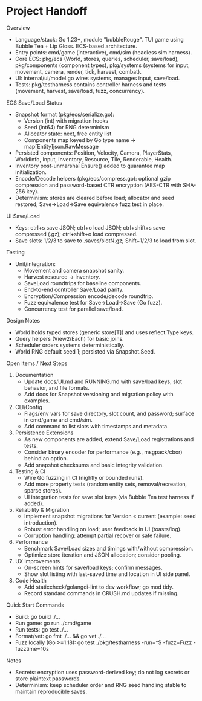 # Project Handoff

Overview
- Language/stack: Go 1.23+, module "bubbleRouge". TUI game using Bubble Tea + Lip Gloss. ECS-based architecture.
- Entry points: cmd/game (interactive), cmd/sim (headless sim harness).
- Core ECS: pkg/ecs (World, stores, queries, scheduler, save/load), pkg/components (component types), pkg/systems (systems for input, movement, camera, render, tick, harvest, combat).
- UI: internal/ui/model.go wires systems, manages input, save/load.
- Tests: pkg/testharness contains controller harness and tests (movement, harvest, save/load, fuzz, concurrency).

ECS Save/Load Status
- Snapshot format (pkg/ecs/serialize.go):
  - Version (int) with migration hooks
  - Seed (int64) for RNG determinism
  - Allocator state: next, free entity list
  - Components map keyed by Go type name -> map[Entity]json.RawMessage
- Persisted components: Position, Velocity, Camera, PlayerStats, WorldInfo, Input, Inventory, Resource, Tile, Renderable, Health.
- Inventory post-unmarshal Ensure() added to guarantee map initialization.
- Encode/Decode helpers (pkg/ecs/compress.go): optional gzip compression and password-based CTR encryption (AES-CTR with SHA-256 key).
- Determinism: stores are cleared before load; allocator and seed restored; Save→Load→Save equivalence fuzz test in place.

UI Save/Load
- Keys: ctrl+s save JSON; ctrl+o load JSON; ctrl+shift+s save compressed (.gz); ctrl+shift+o load compressed.
- Save slots: 1/2/3 to save to .saves/slotN.gz; Shift+1/2/3 to load from slot.

Testing
- Unit/integration:
  - Movement and camera snapshot sanity.
  - Harvest resource -> inventory.
  - SaveLoad roundtrips for baseline components.
  - End-to-end controller Save/Load parity.
  - Encryption/Compression encode/decode roundtrip.
  - Fuzz equivalence test for Save→Load→Save (Go fuzz).
  - Concurrency test for parallel save/load.

Design Notes
- World holds typed stores (generic store[T]) and uses reflect.Type keys.
- Query helpers (View2/Each) for basic joins.
- Scheduler orders systems deterministically.
- World RNG default seed 1; persisted via Snapshot.Seed.

Open Items / Next Steps
1) Documentation
   - Update docs/UI.md and RUNNING.md with save/load keys, slot behavior, and file formats.
   - Add docs for Snapshot versioning and migration policy with examples.
2) CLI/Config
   - Flags/env vars for save directory, slot count, and password; surface in cmd/game and cmd/sim.
   - Add command to list slots with timestamps and metadata.
3) Persistence Extensions
   - As new components are added, extend Save/Load registrations and tests.
   - Consider binary encoder for performance (e.g., msgpack/cbor) behind an option.
   - Add snapshot checksums and basic integrity validation.
4) Testing & CI
   - Wire Go fuzzing in CI (nightly or bounded runs).
   - Add more property tests (random entity sets, removal/recreation, sparse stores).
   - UI integration tests for save slot keys (via Bubble Tea test harness if added).
5) Reliability & Migration
   - Implement snapshot migrations for Version < current (example: seed introduction).
   - Robust error handling on load; user feedback in UI (toasts/log).
   - Corruption handling: attempt partial recover or safe failure.
6) Performance
   - Benchmark Save/Load sizes and timings with/without compression.
   - Optimize store iteration and JSON allocation; consider pooling.
7) UX Improvements
   - On-screen hints for save/load keys; confirm messages.
   - Show slot listing with last-saved time and location in UI side panel.
8) Code Health
   - Add staticcheck/golangci-lint to dev workflow; go mod tidy.
   - Record standard commands in CRUSH.md updates if missing.

Quick Start Commands
- Build: go build ./...
- Run game: go run ./cmd/game
- Run tests: go test ./...
- Format/vet: go fmt ./... && go vet ./...
- Fuzz locally (Go >=1.18): go test ./pkg/testharness -run=^$ -fuzz=Fuzz -fuzztime=10s

Notes
- Secrets: encryption uses password-derived key; do not log secrets or store plaintext passwords.
- Determinism: keep scheduler order and RNG seed handling stable to maintain reproducible saves.
